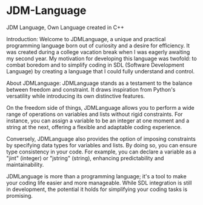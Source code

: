 # JDM-Language
JDM Language, Own Language created in C++

Introduction:
Welcome to JDMLanguage, a unique and practical programming language born out of curiosity and a desire for efficiency. It was created during a college vacation break when I was eagerly awaiting my second year. My motivation for developing this language was twofold: to combat boredom and to simplify coding in SDL (Software Development Language) by creating a language that I could fully understand and control.

About JDMLanguage:
JDMLanguage stands as a testament to the balance between freedom and constraint. It draws inspiration from Python's versatility while introducing its own distinctive features.

On the freedom side of things, JDMLanguage allows you to perform a wide range of operations on variables and lists without rigid constraints. For instance, you can assign a variable to be an integer at one moment and a string at the next, offering a flexible and adaptable coding experience.

Conversely, JDMLanguage also provides the option of imposing constraints by specifying data types for variables and lists. By doing so, you can ensure type consistency in your code. For example, you can declare a variable as a "jint" (integer) or "jstring" (string), enhancing predictability and maintainability.

JDMLanguage is more than a programming language; it's a tool to make your coding life easier and more manageable. While SDL integration is still in development, the potential it holds for simplifying your coding tasks is promising.
